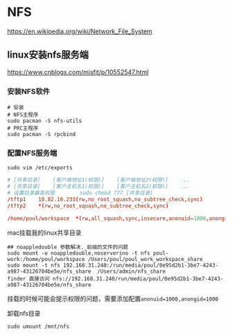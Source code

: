 # NFS

https://en.wikipedia.org/wiki/Network_File_System


## linux安装nfs服务端

https://www.cnblogs.com/misfit/p/10552547.html


### 安装NFS软件
```shell
# 安装
# NFS主程序
sudo pacman -S nfs-utils
# PRC主程序
sudo pacman -S rpcbind
```
### 配置NFS服务端
`sudo vim /etc/exports`

```conf
# [共享目录]    [客户端地址1(权限)]    [客户端地址2(权限)]    ...
# [共享目录]    [客户主机名1(权限)]    [客户主机名2(权限)]    ...
# 设置目录最高权限        sudo chmod 777 [共享目录] 
/tftp1    10.82.16.233(rw,no_root_squash,no_subtree_check,sync)    
/tftp2    *(rw,no_root_squash,no_subtree_check,sync)

/home/poul/workspace  *(rw,all_squash,sync,insecure,anonuid=1000,anongid=1000)
```


mac挂载我的linux共享目录
```shell
## noappledouble 参数解决._前缀的文件的问题
sudo mount -o noappledouble,noserverino -t nfs poul-work:/home/poul/workspace /Users/poul/poul_work_workspace_share
sudo mount -t nfs 192.168.31.240:/run/media/poul/0e95d2b1-3be7-4243-a987-43126704be5e/nfs_share  /Users/admin/nfs_share
finder 直接访问 nfs://192.168.31.240/run/media/poul/0e95d2b1-3be7-4243-a987-43126704be5e/nfs_share
```

挂载的时候可能会提示权限的问题，需要添加配置`anonuid=1000,anongid=1000`


卸载nfs目录
```shell
sudo umount /mnt/nfs
```